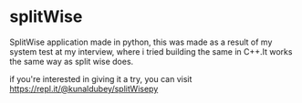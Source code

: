 # splitWise
SplitWise application made in python, this was made as a result of my system test at my interview, where i tried building the same in C++.It works the same way as split wise does. 

if you're interested in giving it a try, you can visit https://repl.it/@kunaldubey/splitWisepy
